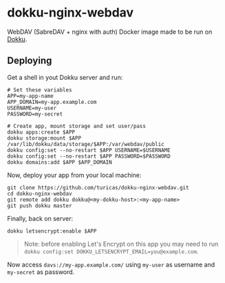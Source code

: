 # dokku-nginx-webdav

WebDAV (SabreDAV + nginx with auth) Docker image made to be run on
[Dokku](https://dokku.com/).


## Deploying

Get a shell in yout Dokku server and run:

```shell
# Set these variables
APP=my-app-name
APP_DOMAIN=my-app.example.com
USERNAME=my-user
PASSWORD=my-secret

# Create app, mount storage and set user/pass
dokku apps:create $APP
dokku storage:mount $APP /var/lib/dokku/data/storage/$APP:/var/webdav/public
dokku config:set --no-restart $APP USERNAME=$USERNAME
dokku config:set --no-restart $APP PASSWORD=$PASSWORD
dokku domains:add $APP $APP_DOMAIN
```

Now, deploy your app from your local machine:

```shell
git clone https://github.com/turicas/dokku-nginx-webdav.git
cd dokku-nginx-webdav
git remote add dokku dokku@<my-dokku-host>:<my-app-name>
git push dokku master
```

Finally, back on server:

```shell
dokku letsencrypt:enable $APP
```

> Note: before enabling Let's Encrypt on this app you may need to run
> `dokku config:set DOKKU_LETSENCRYPT_EMAIL=you@example.com`.

Now access `davs://my-app.example.com/` using `my-user` as username and
`my-secret` as password.
